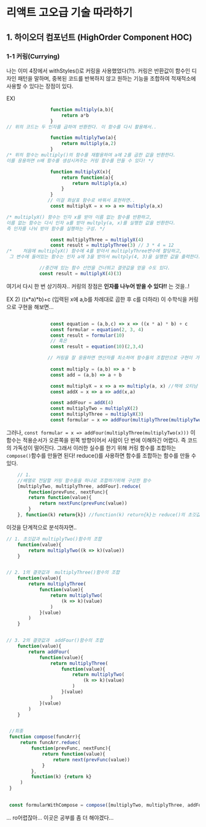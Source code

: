 # 리액트 고오급 기술 따라하기
## 1. 하이오더 컴포넌트 (HighOrder Component HOC)
###  1-1 커링(Currying)

나는 이미 4장에서 withStyles()로 커링을 사용했었다(?!).
커링은 반환값이 함수인 디자인 패턴을 말하며, 중복된 코드를 반복하지 않고 원하는 기능을 조합하여 적재적소에 사용할 수 있다는 장점이 있다.

EX)
```js
                function multiply(a,b){
                    return a*b
                }
// 위의 코드는 두 인자를 곱하여 반환한다. 이 함수를 다시 활용해서..

                function multiplyTwo(a){
                    return multiply(a,2)
                }
/* 위의 함수는 multiply()의 함수를 재활용하여 a에 2를 곱한 값을 반환한다.
이를 응용하면 n배 함수를 생성시켜주는 커링 함수를 만들 수 있다! */

                function multiplyX(x){
                    return function(a){
                        return multiply(a,x)
                    }
                }
               // 이걸 화살표 함수로 바꿔서 표현하면..
                const multiplyX = x => a => multiply(a,x)

/* multiplyX() 함수는 인자 x를 받아 이름 없는 함수를 반환하고, 
이름 없는 함수는 다시 인자 a를 받아 multply(a, x)를 실행한 값을 반환한다.
즉 인자를 나눠 받아 함수를 실행하는 구성. */

                const multiplyThree = multiplyX(4)
                const result = multiplyThree(3) // 3 * 4 = 12
/*    처음에 multiplyX() 함수에 4를 받아서 multiplyThree변수에 할당하고,
 그 변수에 들어있는 함수는 인자 a에 3을 받아서 multply(4, 3)을 실행한 값을 출력한다. */

            //중간에 있는 함수 선언을 건너뛰고 결괏값을 얻을 수도 있다.
            const result = multiplyX(4)(3)
```               
여기서 다시 한 번 상기하자..
커링의 장점은 **인자를 나누어 받을 수 있다!!** 는 것을..!

EX 2)
((x*a)*b)+c 
(입력된 x에 a,b를 차례대로 곱한 후 c를 더하라)
이 수학식을 커링으로 구현을 해보면...
``` js

                const equation = (a,b,c) => x => ((x * a) * b) + c
                const formular = equation(2, 3, 4)
                const result = formular(10) 
                // 혹은
                const result = equation(10)(2,3,4)

               // 커링을 잘 응용하면 연산자를 최소하여 함수들의 조합만으로 구현이 가능하다.
                
                const multiply = (a,b) => a * b
                const add = (a,b) => a + b

                const multiplyX = x => a => multiply(a, x) //책에 오타남
                const addX = x => a => add(x,a)

                const addFour = addX(4)
                const multiplyTwo = multiplyX(2)
                const multiplyThree = multiplyX(3)
                const formular = x => addFour(multiplyThree(multiplyTwo(x)))     
```                
그러나, `const formular = x => addFour(multiplyThree(multiplyTwo(x)))` 이 함수는 적용순서가 오른쪽을 왼쪽 방향이어서 사람이 단 번에 이해하긴 어렵다.
즉 코드의 가독성이 떨어진다.
그래서 이러한 실수를 한기 위해 커링 함수를 조합하는 `compose()`함수를 만들면 된다!
reduce()를 사용하면 함수를 조합하는 함수를 만들 수 있다.

``` js
    // 1.
    //배열로 전달할 커링 함수들을 하나로 조합하기위해 구성한 함수
    [multiplyTwo, multiplyThree, addFour].reduce(
        function(prevFunc, nextFunc){
        return function(value){
            return nextFunc(prevFunc(value))
        }     
    }, function(k) return{k}) //function(k) return{k}는 reduce()의 초깃값이다.
```
이것을 단계적으로 분석하자면..
```js
// 1. 초깃값과 multiplyTwo()함수의 조합
    function(value){
        return multiplyTwo((k => k)(value))
    }


// 2. 1의 결괏값과  multiplyThree()함수의 조합
    function(value){
        return multiplyThree(
            function(value){
                return multiplyTwo(
                    (k => k)(value)
                )   
            }(value)
        )
    }


// 3. 2의 결괏값과  addFour()함수의 조합
    function(value){
        return addFour(
            function(value){
                return multiplyThree(
                    function(value){
                        return multiplyTwo(
                            (k => k)(value)
                        )
                    }(value)
                )
            }(value)
        )
    }


 //최종
 function compose(funcArr){
     return funcArr.reduec(
         function(prevFunc, nextFunc){
             return function(value){
                 return next(prevFunc(value))
             }
         },
         function(k) {return k}
     )
 }
 

 const formularWithCompose = compose([multiplyTwo, multiplyThree, addFour])

```
... ro어렵잖아...
이곳은 공부를 좀 더 해야겠다...









                